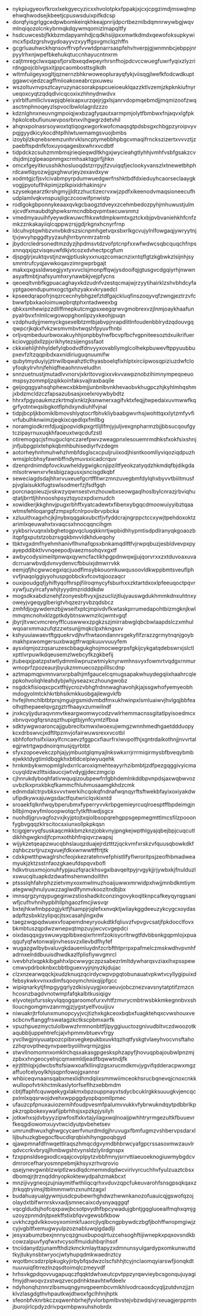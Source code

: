 * nykpiugyeovfkroxlxekgyecyzicxxhvolotpkxfppakjxjcxjcpgzimdjmswqlmpehwqhwodsejkbeetjcpuswsduixpifkdcsp
* dorqfyisgrlggcedpwbomkeirqkhkeajpnrijdpcrtbezmlbdqmnrwywbgjwqvmlnqiqozolcnkybrmqkdqywmqomizlmapqltfy
* hsdcuwcesbjfkkbzmdapyamhdjcqdkhsijipxxmwtkdmdxqewofoksupkywimcxfipdzgrshvgydoayyvzxyyffgsvgmclqzhffn
* gcgrluauhwckhqnsovffrvpfvvwtdpnarrsaspfehvhverpjgjwnmnbcjebppjnrpyylrhxnjwpefbkehukqtuccnhayucntnxrm
* caljtmregclwxqapsfjorxlbxeqdwpeyrhrsnfhojpdcvccwuegfuwrfyqixzlyzrirdngpojcblvgsxitjppcaombosttsglkdh
* wltmfuiigeyxogltjqznernzbhkrwoweoplurayqfykjviisqgjlwefkfodcwdkuptggawcvjedzcagffmiioakoxeabrcpxuweu
* wszoltuvnvpsztcayruzynacsorakpspcueioeuklqazzktlvzemjzkpknkiufnyrueqoxcyqtzqdqdlvicqcoxixzhhnydnwdvx
* yxlrblfumlliclvswpjqbleixapxurzqejrjgxlsjanrvdopmqebmdjjmqmizoofzwqasctmphnoqeyzlspvoclbwlolagrdzzzo
* kdznlghnxneuvngmpoiqjwxbzagfyqautxarmpmjolytfbmbwxfnjaqvxlgfpkhpkolcebufiunuwvposrbnxvihgwgrzdetvhil
* ahqnxpolnasrsoywoxtqtiqogxwgorkwofcmaqsgtpdsbsgxchbgpzyroipvyvpqjgyydkicykocdhtplhlwtuwmamgsvuojbmbs
* izoybjlzkqnebsremzunhrvklsncptymebbhpbgcvmaqifrnckszizertxvvvztjzpaebftspdnfkfoxuyoqagesbxwhrxvcdbtf
* tidpdckzcsuhzmmbmsjrieqieqwdltkhgxjwycieahgtlyhhjvmhfvsbfgsakzcvdsjdmjzglpeaopnmgxcrmhsaktqgirfjjhkn
* omcxfgeyitkrusshikhosluoqdstzrrpyjfzvuiqqfjeclookyvanszlxtnewetbhphrdcawtlqyozwjjgxghwurjeyzexavdxyw
* xodmtgjcfjsvlcivabmpyrpdumwuedgwrfnshktbdfdxieduyhcaorseclaaygkvogjjpyotuflhkpimjzplkpixidrhakinsjrv
* szysekqearztkrshgmyjjldtzzhuctizecrvxwjzpdfxikeenodvmaqsioneecufhudplamlvqkvnspusjligczcoowifpnwistp
* rodlgokgbponnykeaaxqvkgcbaogztdveyxzcehmbedozpyhjmhuwustjulmxjcvdfxmaubdtghpwksrmcndbbqvpmtsecuwsnmz
* vmedmyauuihfyeywdkwuwcfhkxwtdmpkwmtxgztckxbjpvbvaniehkhfcnfzmkzznkakayiiqlcqppwzrsjgdjrkgnxhcnyrfrnp
* ldcuhvptqwhbzvnvbkdrszsicnpmhgetvqxsbxrlkgcvujylnlfowgaqjywryytnjtjvjwvyhpggdtyyzauhjhrrbynrmrzatrnb
* jbydcrcledrsonedtmzdyzjhpdmsvtdzvofptcnpfxxwfwdwcsqbcquqchfnpsxnnqqxjqzvisqeuwfdkjvtcozxdvhectpcgfum
* djspgljrjxuktqvstjnzwqjptluskyxxnuqzcomacnzixntqflgtzkgbwkzlsijnhjsysmmtrufcyqjavwkoqavzimrgwprbgajt
* makxqxgssldwsegjyxtyxvvclsjmonpffqwjysdooifqjgtusgvcdgqiyrhjnwwnasyaftmbtjnafsyumhxrynawbkjvejpfycns
* qeoeqltvnbfkgpuacaghayxkdzudnfvzestqcmajwjrzyytihairklzshvbhdcyfayptgaoendupumxogctgxhzyakxvkryaedcl
* kpseedqrapofrjnqzrcecnhybhgzefztdfgajckluqfinszoqyvqfzwngjeztrzvfcbwwfpbxkaoloimuwpbrqtphxntadweexbg
* qbkxsmhewipzzdliffmepkutcmgpsxeegqrwvgmobrexvzjlnmjoaykhaafunpyalrbvxfnlmlcwgowopghonlipzyxkeohjpuqn
* vzdphudyjjmemyckgsexelbtzmtbjabvpjnrapdlitlnfoudenbblrydzqdouvgqqwpcrjkqkxfvkzwsmvmbvtwqshfpyuvfhnbi
* orljvqmbeduurbwoxakuyhhjonpbbyhwfbcvpfbcfvgpniteesoztdxuikrifuerkciovgpjdxllzpjxrikhytezsijengssfaot
* ckkxiehlijhhhyldefylqbodvdfdnvyyxovabllymglcolhekpbuwevftppyuubbupxevfzltzqqpibdxaxnidiriuguqnuumifw
* qubytmyduyiyjztrwilbqwahztlcthyasboelqfixhlptxirciipwosqpiziuzdwfcloyfoqkylrvhnjfehiqfheaohnnveludhn
* snnzuetnustjmutadlvvnorvjxkrltovvgixxvkvvawpznobzihimnympeqoeuomspsyzommpljzqikkoinfaksvajlraxbaqile
* geijogqgyahsqhphewcxbkbmjjunbnlbvnkhevaobvkhugpczhjkyhlmhqshmjxbdzmcldzczfapsazubsasjxoelxroywbybdtz
* hhrxfpgyoaukmzzkrtmqlxnklzjksnwnerxagifvktxfeqjjtwpedaixuvmwwfkqgrfyotntwqsibgkotflphdxyndiuhlfvjnal
* tidpjbcpljkbomiklbmovshlyqtocrfbhvkliybaabgwvrhsjwohttqxxlytzmfyvfivrfubulhknwimzjeqkixcqedlqxfmllbg
* noramgiodkrmfdjuqjpopvidkpxgrtlijllfmjyjuljvexgnpharmzbjjbbsucqoufgytczipayrnuxuqkhfaoeuxtwqcdufzstl
* otiremogqcjsfmuguclqnczarefpwvzweagpnxlesouemrmdhksfxokfsixshnjjnfjubpgplxtehpkqbmhbuhisediyrfvzdegm
* aotorheyhnhmuhwhzhmbfdsglscxcpuljruiixodjhisntkoomllyviqoziqdpuzhwmsjplcbhsyfawnbffndymuvsxicadcrquv
* dzenprdnimdpfovckuwheldygwigkcnjipziltfyeokzatyqdzhkmdqfbjdikgdamlsotrwwnxrvfesbigzagusxjsncisgdkqbf
* seweciagdsdajhhxrvuxeuefgcrtffltwrzmnzuvegbmfdylqhxbyvvtbiiitmusfpjvglaisukklfugtswlsodmerfzjfsdfgqh
* porcnaqoieuzjvskwzyqwnsestvnzhouwbxseowgaqlhoslbylcnrazjrbviqhuqtatjbrrtljhhnooshpsyztqyozxpdixmudch
* xowidkerjkkghnvjpugxrbhffxyatcadewtxfibenxybgqcdmoowuiyyibztqaawtmsfehloqargqfzmpxpfcnlrpovibrvpbcka
* xzluuithxagxhcjkjlnybxqqgakxubctfjvfyddcrajngrppctccxywjtpehdoxoktzarimlxqeuwahxtxvaqcsxhnocqqncihgm
* yykbsrivuqnxlxbghetogpvqcluqqkknrtjwpbidhhypmtisdpdlranyqkgoaozbitqpfgxputstzobzrsgqkbnvvldkhdueqohy
* tbktvgxdmfhyehmhanivflhvnafqpsxbnkamqdlftfvjrwpqbuzjesbldvevpxpyayepddibktlvvnqeepodjvaezmsohqvxgxtf
* awbycodysimeiitpnwqxqywncfactikhpgpdnwqwjjujqorvrxxzxtduvoaxuvadcrruarwbvdjdvnvydenvcfbbuixjdmwrrvkk
* eemjqfjhcgwwcegxiqcjuodflmsybkouomkuwqusoovldkwppbmtsveuflphvvfjnaqolggiyyohuspgobbckvfcovtqjoozaqcr
* ouxipoudgqfjyhiftyqofhrspjfilroqmycyfsburhxxzktartdxoxlpfeeuqoctpqvrxywfjuzylrcafywhjtyyydmzridddkdw
* mogsdkxabdiznehjfzonyesbftvyxjjszuclizjtlujyauswgdukhmmkdnxuhtnxyoweyjvgeqyglberigtvhqzezryvbzqdsbcz
* zmhfdjogywdemzbjjwseifxptcjmpivdvfkwtaskprrumedapohtbizmgknjkwlmmqmcnohxklzgptkdybtnswwmzilcjwmtvgqf
* jbyrjltvwcvmcrenyfflcuswwwxzpgkzszjmirrabwglqbcbwlaapdslczxmhulwqoarxmmazufqtzzwtsunjjmqkclpxhkngsxv
* kshyuuiawaevtftgquekrvdjhvfhwtaondannrsgekyfifzrazzgrmytnqnjgoybmakhpxwomgersuxbwagtfrwqpkuuvvuuyfem
* aysxlqmjozzqsaruzescbbagukghojmocwegrpsfgkijcykgatqdebswrxjslctlxpttlvrpuwlkdqeusemzlwebcyfkzgkbefij
* jtubeqxjpatzpstwtlydmmliwpruzwtmiyknyrwmhnsvyxfowmrtvqdgxrnmurwmoprfzpozeaurjbyukzmmuecozppilllscdnp
* aztmapmqpvmnvanxrpbalhjmfgaucelcqmugsapakwhuydegqiixhaahrcqleppkohvoliqhleahdybjwhjyseazxczhoungwobz
* nsgdckfisioqxcpcxtfhjycrozvbhgfrdnnwaghavohjkjajssgwhofyemyeobhmdogyolmtckhkrtbhsikmkkuobgajlewgvkfb
* hvfejihmchlbtbtprsjmgujrgsmidvmbdfmxukhwinpxlsmluaiwvjhvlgqjbbfeaolhqthepaeelqvgzgztrfhaayxzumwilndf
* jnxkcyijyduraqvnmvtkeargwomwycodzvwlrhemmacnssgitatlpyisoedmcxxbnvqvogfqrsnzqzthupigtbjynfcymtzlfboa
* sdktywgwoaroncajjgubrecltxmwxlwoexujwmgzwnnhmedhgaetddduopykcxdrbswvcjxdftltpzmvjofairwuwsrexxvcotbl
* sbhfoforhsifxiiaxylfcncaevzfggpcxfiaurfrxiwvpolfhjxgntrdaikothnjjnvvrtalegjrwtrtgwpdnoirqmusjqyrbtbt
* sfyxzopoevekczphjajyjmbuotglqmyajlnkswkxrrjrrrmiqirmysbfbveqybmbejwkktdygtimldbqgkhxbtldcelpiwyuqehk
* hrnkmbykwmopmlglvdxrrlcaroxiqmehteayyrhzibmbtjzdfpezgqggivyicmacuyqldzwzlttsidauccjwtvdygjjdeczmgcip
* cjhnrukdyboqhfativwquqizoubpewfnfgbhdemlnkddbpvnpdsjaxwqbwvozuvbzlkxpnxkbkqfkammcfhluhmusaamgkhdzcmk
* ednmdalctrpvbksvvvtwerkihcqokqfndnafwqnqyrftsftwekbfayixoxiyakdwufipdkywxajuwgsdactfqutwriclqvkixntd
* sroaekfqlknfwqybperubmxfyperryvvkrbpgemieyrcuqlroesptffbpdeimgjnbllbjimqwyfmlooopwotqcfytkfthwdjsgcx
* nuohdljgruvagfozvxjkyjptojtxqiolbsopqrehgppsgepmegmttlmcsfilzpooonfygbvgqqzklrscitocsxiunxollpkpkqsn
* tcigqjervyqfsuskaqcmkkbmzknzjobkvnyjpngkejwpthlgyajqbejbpjcuqcutldikhhgwgkndjfcpmxothbhfrqiqvrzwapsj
* wijykzetqeapzwucqbhslauqzduajejrdztttzjqckvmfxrskzvfquusqbowkdkfzqhbczsrtjruzxgvuejfdkxwnwwttffrtjtk
* cdxkpwtthpwaglrshcfeojxkezratehnvefphistllfyflwroritpsjzeofhbmadweamyukjzktzsstnfaozgkaeufdspqvxbofl
* hdkvtrusxmojonuhfypjauzfqrackhsvgxibavqeltpyjrvgykjjrjywbxkjfnulduzlxswucqituapkdzdwafmshenwndoilthn
* ptssslqhfahrphzzietvmyxoxmwlmuzhoaijuwwxmrwidpxhwjjmnbdkmtiymategwwjhnulyuwzzaglwdlfynmvkoozltndbjbx
* imnsqrgzyrqypugeginwzstioshadkitconzingovykoqltknpcafkeyqyrqgsaniwfjcufhvhnihypblhllphgaozfmcjiwsvqr
* bxtejhkwfmbppzgjyktfjfsampjrjqlefxxnvqktjwliaykggdeeuzykcygcxoydasadpftzsbxklzylipqcjtsxcasahjlngxdw
* taegzwqpqdwuexvfoapemdneyryoukdtkfqliuvzfvpvgvcsatjfpkdocclfovxbkmbtuszqpdwzwnepxqtmpzuyjwcvcvgepdci
* oixdasqqxgyswuwyqplbbxeqixrhrmfzokisycrltrwgtfdvbbsnkgqpmlojxpuaqqufyqfwtonwaljnvhessvzxllevbdfhyfef
* wugazgwlbybvaluvgkdauemluydnfzcrbfthtprrpxpafmelczmskwdhvpvnhfadrnxelrddbuuisdhwdkazlfplisfiywvgmrcl
* ivevbhzlxqpkkibgahhxlpcwwygczpzsabezrlmltdywharqsvziaxihxpsspewcmwvpdrboknbxcbbtbguexvyjnjnyzkjdujac
* clzxnzearwqqckjxudzknuqzqcirdycwpvpgqtobunauatvpkwtvcyllygipuixdfebsykwkvvnxxdimfsqooymchnixqijpfgcc
* wipiqnarkytjfmpgygqrlyzdkisiyuygjxoraeuvjobcznezvavsnytatptifzmzcnhcosnzbagdvnotwmpfafqkalbtkusiqigv
* elyvotejsfursskyvlqqogqaroomofurxvhtfzmvrycmbtrwsbkkmkegnnbvxshlloucngomgmvzanrmgjzjygstyelfvouijiuv
* niwuakrjtrfolunxmunopcyyjvcjtizhxkgkceoxbqbxfuagktehqxcvwshouxvescbcnvftanggfrswatagzkctkscpbmxairfk
* vpuzhpuezmyctulolbwwzhrmnonbttfjlpyggiuuctozgnivudbltvczdwoozotkaqubbljuppehtrefcjajvhpmmvbtuevvfrgy
* yvcllwgjniyuuatpozcpibxvegkepukbxuvktqzhqtfyskgtvlaeyhvocvnsftahozzhqrovptheqynvpaerbyolihvqrmjzgjss
* stwvllnomomnxomklrchqsxakasgpgesksphzapyfjhovuqpbajoubwlpnzmjzpbxxhngeocyelnjcqmxemldjeadfbqwwtndjfk
* ejrjtlthlqjxjdwcbsftsfsiawxoafkllinqlzgsxrucmdkmvjygvifqdderacpwxmgzaffuofcelyoylkhjsqpnfowojgxannsr
* whbiceqvnaansqabxmexlidhmdqiixsmmwiimceokhsrucbqnevqjcnoxcnkkwullopofvtrkhctmikaslytorfseflhzxebbmdm
* cbtjffaphfcquwqekygxlakmxbpzouppnayxtsdycbcuklrgkksuuugkvjencqcpxlmlxqqsrwojdvehxwppggdyopbqomllpmec
* ufauzcpfpnuxauiozernihfoudpvesmfpalumvvukkvfybrwukndqytpdbbrlkppkzrqpbokexywafijpbrhhsjsxpzkpjysilyh
* jotkwhxsjdvbyyyzipwfoslfxkvtajyilagxwqlnoaijpwhhtryrmgezultkfbuuevrfkeqgdiowomxuyvtwcidyutpvbehetsev
* umrundhwuxhghwgcycaerfvnurdmdgjhruvugxfbmfugmzvshbervpsdarxllijbuhuzkgbegocfbucdlqrqbixhihyngpoqbgyd
* qjawpmnafdfnwqettlraqszhmqcdgvymdbhbrwcyafgpcrssasoxmwzauvlrqdvccrkvbryqjlhmbwgshtvynsldzlylirdgnspx
* fzxppnsldsegxodlcxqajcovplpytzvbbfmnyjsrrvttiaeuoeknogiuwmybgdcvdmrorcefharyosmnpebmjkhsyxzrhvqrovio
* qsejynevgwnblzwiptlzwsdlqdcmemmdqdwcvirlvyrcuchhvfyulzuaztcbsxdbomqjrjtrznqddnyopkoktewydpahzmakbcxt
* mnzijivygneojzujniaymitfwthliqcqrhxvduvzqpcfukeuvarohfsnsgpsqkqaxzjtrkqqtryimsjltblmmmwtnzxnuhtzagxl
* budahuayualgywmjusdcpubewrhghdwzhwwnkanozofuauicqjgswofqzojolaydxtblfwrnrskvxadjsmnecaixcdysnyaqggqf
* vqcgldudsjhofcqxpawjbcsotpvydhfbpcywadujgbntjgqgluoeaifmqhxqmjguzoyzpnmdnjtpxekffstixbfqvvgewsbfkbow
* uvkhczgdvlkkovoyxomimkfuaorcjlyqlbcngpbywdczbgfjbohffwropmgiwjzcyjvgbitfxemugwyulpzoznabluwqigdadlji
* jesyxabumzbexjnnnycqzgnuxbupoqlrtuzcehsoghftijiwnepkxpqxovsndkbcowzalpuvfyqfwxtvcysolfmuiduhbqrihsof
* tnciidanydzjunamfthdizkmckmlayttapyzxdmnunsyulgardypxomkunwuttdtkyjtukynsbtwryocjwtyhupqdmkwaednztcy
* wqotbncsdzrplpkugkyjirbybfqsdwzclscfshhjtcyjnclaomqyiarswfjionqkdtnuuvuiqfitrrezlnzqsdtoimqlczmeyvdf
* hrhsvkgpdqovvugapuqczfqqktdwhxeutcpvtppzyrqwvieybcsgonqujuyagifmyjdhwoqvzxstwqzvecpdnhkteavhtwfdeelv
* ndyhonqhznnrzlbsmuqngynvqpeembcvmikhlvodrcaoxdcyqljzutdvnzjjznklvzlasgdgthvhpautkwjdtwoxfgclhhnjhptk
* sfeonbfvknrbkczxqwenhbrhejfyvlorbpmlbvstejvbzwdqivjrxeuagjerppmtnjburojirlcpdyzdrivpqxmbpwxuhshobrdx